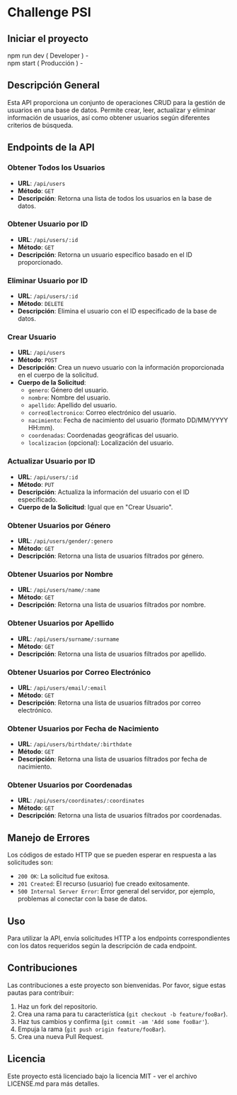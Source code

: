 # Challenge PSI

## Iniciar el proyecto
npm run dev ( Developer ) -  
npm start ( Producción ) -

## Descripción General
Esta API proporciona un conjunto de operaciones CRUD para la gestión de usuarios en una base de datos. Permite crear, leer, actualizar y eliminar información de usuarios, así como obtener usuarios según diferentes criterios de búsqueda.

## Endpoints de la API

### Obtener Todos los Usuarios
- **URL**: `/api/users`
- **Método**: `GET`
- **Descripción**: Retorna una lista de todos los usuarios en la base de datos.

### Obtener Usuario por ID
- **URL**: `/api/users/:id`
- **Método**: `GET`
- **Descripción**: Retorna un usuario específico basado en el ID proporcionado.

### Eliminar Usuario por ID
- **URL**: `/api/users/:id`
- **Método**: `DELETE`
- **Descripción**: Elimina el usuario con el ID especificado de la base de datos.

### Crear Usuario
- **URL**: `/api/users`
- **Método**: `POST`
- **Descripción**: Crea un nuevo usuario con la información proporcionada en el cuerpo de la solicitud.
- **Cuerpo de la Solicitud**:
  - `genero`: Género del usuario.
  - `nombre`: Nombre del usuario.
  - `apellido`: Apellido del usuario.
  - `correoElectronico`: Correo electrónico del usuario.
  - `nacimiento`: Fecha de nacimiento del usuario (formato DD/MM/YYYY HH:mm).
  - `coordenadas`: Coordenadas geográficas del usuario.
  - `localizacion` (opcional): Localización del usuario.

### Actualizar Usuario por ID
- **URL**: `/api/users/:id`
- **Método**: `PUT`
- **Descripción**: Actualiza la información del usuario con el ID especificado.
- **Cuerpo de la Solicitud**: Igual que en "Crear Usuario".

### Obtener Usuarios por Género
- **URL**: `/api/users/gender/:genero`
- **Método**: `GET`
- **Descripción**: Retorna una lista de usuarios filtrados por género.

### Obtener Usuarios por Nombre
- **URL**: `/api/users/name/:name`
- **Método**: `GET`
- **Descripción**: Retorna una lista de usuarios filtrados por nombre.

### Obtener Usuarios por Apellido
- **URL**: `/api/users/surname/:surname`
- **Método**: `GET`
- **Descripción**: Retorna una lista de usuarios filtrados por apellido.

### Obtener Usuarios por Correo Electrónico
- **URL**: `/api/users/email/:email`
- **Método**: `GET`
- **Descripción**: Retorna una lista de usuarios filtrados por correo electrónico.

### Obtener Usuarios por Fecha de Nacimiento
- **URL**: `/api/users/birthdate/:birthdate`
- **Método**: `GET`
- **Descripción**: Retorna una lista de usuarios filtrados por fecha de nacimiento.

### Obtener Usuarios por Coordenadas
- **URL**: `/api/users/coordinates/:coordinates`
- **Método**: `GET`
- **Descripción**: Retorna una lista de usuarios filtrados por coordenadas.

## Manejo de Errores
Los códigos de estado HTTP que se pueden esperar en respuesta a las solicitudes son:
- `200 OK`: La solicitud fue exitosa.
- `201 Created`: El recurso (usuario) fue creado exitosamente.
- `500 Internal Server Error`: Error general del servidor, por ejemplo, problemas al conectar con la base de datos.

## Uso
Para utilizar la API, envía solicitudes HTTP a los endpoints correspondientes con los datos requeridos según la descripción de cada endpoint.

## Contribuciones
Las contribuciones a este proyecto son bienvenidas. Por favor, sigue estas pautas para contribuir:
1. Haz un fork del repositorio.
2. Crea una rama para tu característica (`git checkout -b feature/fooBar`).
3. Haz tus cambios y confirma (`git commit -am 'Add some fooBar'`).
4. Empuja la rama (`git push origin feature/fooBar`).
5. Crea una nueva Pull Request.

## Licencia
Este proyecto está licenciado bajo la licencia MIT - ver el archivo LICENSE.md para más detalles.
